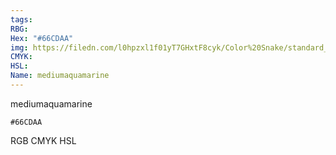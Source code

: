 ```yaml
---
tags:
RBG:
Hex: "#66CDAA"
img: https://filedn.com/l0hpzxl1f01yT7GHxtF8cyk/Color%20Snake/standard_csv_to_svg//#66CDAA.svg
CMYK:
HSL:
Name: mediumaquamarine
---
```

mediumaquamarine
```palette
#66CDAA
```
RGB
CMYK
HSL